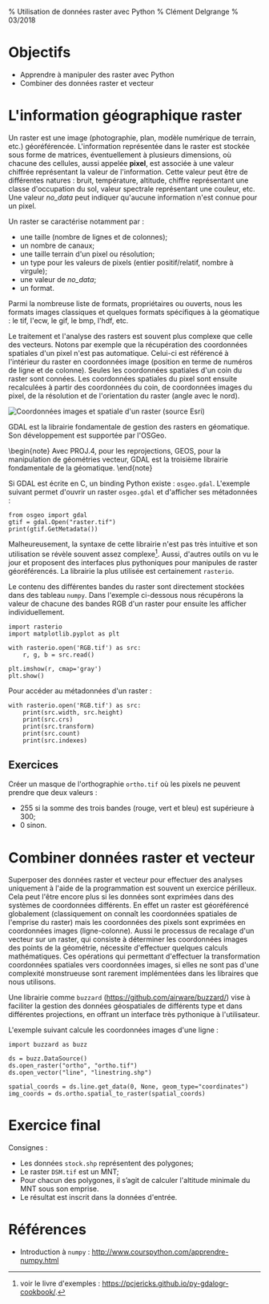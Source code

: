 % Utilisation de données raster avec Python
% Clément Delgrange
% 03/2018


# Objectifs

* Apprendre à manipuler des raster avec Python
* Combiner des données raster et vecteur



# L'information géographique raster
Un raster est une image (photographie, plan, modèle numérique de terrain, etc.) géoréférencée.
L'information représentée dans le raster est stockée sous forme de matrices, éventuellement à plusieurs dimensions, où chacune des cellules, aussi appelée **pixel**, est associée à une valeur chiffrée représentant la valeur de l'information.
Cette valeur peut être de différentes natures : bruit, température, altitude, chiffre représentant une classe d'occupation du sol, valeur spectrale représentant une couleur, etc. Une valeur *no_data* peut indiquer qu'aucune information n'est connue pour un pixel.

Un raster se caractérise notamment par :

* une taille (nombre de lignes et de colonnes);
* un nombre de canaux;
* une taille terrain d'un pixel ou résolution;
* un type pour les valeurs de pixels (entier positif/relatif, nombre à virgule);
* une valeur de *no_data*;
* un format.

Parmi la nombreuse liste de formats, propriétaires ou ouverts, nous les formats images classiques et quelques formats spécifiques à la géomatique : le tif, l'ecw, le gif, le bmp, l'hdf, etc.

Le traitement et l'analyse des rasters est souvent plus complexe que celle des vecteurs.
Notons par exemple que la récupération des coordonnées spatiales d'un pixel n'est pas automatique.
Celui-ci est référencé à l'intérieur du raster en coordonnées image (position en terme de numéros de ligne et de colonne).
Seules les coordonnées spatiales d'un coin du raster sont connées.
Les coordonnées spatiales du pixel sont ensuite recalculées à partir des coordonnées du coin, de coordonnées images du pixel, de la résolution et de l'orientation du raster (angle avec le nord).

![Coordonnées images et spatiale d'un raster (source Esri)](img/cours2/coordonnees_images.png)

GDAL est la librairie fondamentale de gestion des rasters en géomatique.
Son développement est supportée par l'OSGeo.

\begin{note}
Avec PROJ.4, pour les reprojections, GEOS, pour la manipulation de géométries vecteur, GDAL est la troisième librairie fondamentale de la géomatique.
\end{note}

Si GDAL est écrite en C, un binding Python existe : `osgeo.gdal`.
L'exemple suivant permet d'ouvrir un raster `osgeo.gdal` et d'afficher ses métadonnées :
```
from osgeo import gdal
gtif = gdal.Open("raster.tif")
print(gtif.GetMetadata())
```

Malheureusement, la syntaxe de cette librairie n'est pas très intuitive et son utilisation se révèle souvent assez complexe[^1]. Aussi, d'autres outils on vu le jour et proposent des interfaces plus pythoniques pour manipules de raster géoréférencés.
La librairie la plus utilisée est certainement `rasterio`.

[^1]: voir le livre d'exemples : <https://pcjericks.github.io/py-gdalogr-cookbook/>.

Le contenu des différentes bandes du raster sont directement stockées dans des tableau `numpy`.
Dans l'exemple ci-dessous nous récupérons la valeur de chacune des bandes RGB d'un raster pour ensuite les afficher individuellement.
```
import rasterio
import matplotlib.pyplot as plt

with rasterio.open('RGB.tif') as src:
    r, g, b = src.read()

plt.imshow(r, cmap='gray')
plt.show()
```

Pour accéder au métadonnées d'un raster :
```
with rasterio.open('RGB.tif') as src:
    print(src.width, src.height)
    print(src.crs)
    print(src.transform)
    print(src.count)
    print(src.indexes)
```



## Exercices
Créer un masque de l'orthographie `ortho.tif` où les pixels ne peuvent prendre que deux valeurs :

* 255 si la somme des trois bandes (rouge, vert et bleu) est supérieure à 300;
* 0 sinon.




# Combiner données raster et vecteur
Superposer des données raster et vecteur pour effectuer des analyses uniquement à l'aide de la programmation est souvent un exercice périlleux.
Cela peut l'être encore plus si les données sont exprimées dans des systèmes de coordonnées différents.
En effet un raster est géoréférencé globalement (classiquement on connaît les coordonnées spatiales de l'emprise du raster) mais les coordonnées des pixels sont exprimées en coordonnées images (ligne-colonne).
Aussi le processus de recalage d'un vecteur sur un raster, qui consiste à déterminer les coordonnées images des points de la géométrie, nécessite d'effectuer quelques calculs mathématiques.
Ces opérations qui permettant d'effectuer la transformation coordonnées spatiales vers coordonnées images, si elles ne sont pas d'une complexité monstrueuse sont rarement implémentées dans les libraires que nous utilisons.

Une librairie comme `buzzard` (<https://github.com/airware/buzzard/>) vise à faciliter la gestion des données géospatiales de différents type et dans différentes projections, en offrant un interface très pythonique à l'utilisateur.

L'exemple suivant calcule les coordonnées images d'une ligne :
```
import buzzard as buzz

ds = buzz.DataSource()
ds.open_raster("ortho", "ortho.tif")
ds.open_vector("line", "linestring.shp")

spatial_coords = ds.line.get_data(0, None, geom_type="coordinates")
img_coords = ds.ortho.spatial_to_raster(spatial_coords)
```


# Exercice final
Consignes :

* Les données `stock.shp` représentent des polygones;
* Le raster `DSM.tif` est un MNT;
* Pour chacun des polygones, il s’agit de calculer l'altitude minimale du MNT sous son emprise.
* Le résultat est inscrit dans la données d'entrée.


# Références

* Introduction à `numpy` : <http://www.courspython.com/apprendre-numpy.html>
